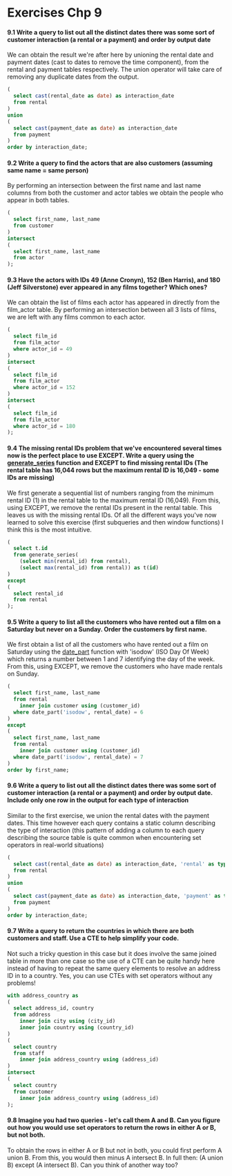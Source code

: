 # Exercises Chp 9

#### 9.1 Write a query to list out all the distinct dates there was some sort of customer interaction (a rental or a payment) and order by output date

We can obtain the result we're after here by unioning the rental date and payment dates (cast to dates to remove the time component), from the rental and payment tables respectively. The union operator will take care of removing any duplicate dates from the output. 

```sql
(
  select cast(rental_date as date) as interaction_date
  from rental
)
union
(
  select cast(payment_date as date) as interaction_date
  from payment
)
order by interaction_date;
```

#### 9.2 Write a query to find the actors that are also customers (assuming same name = same person)

By performing an intersection between the first name and last name columns from both the customer and actor tables we obtain the people who appear in both tables. 

```sql
(
  select first_name, last_name
  from customer
)
intersect
(
  select first_name, last_name
  from actor
);
```

#### 9.3 Have the actors with IDs 49 (Anne Cronyn), 152 (Ben Harris), and 180 (Jeff Silverstone) ever appeared in any films together? Which ones?

We can obtain the list of films each actor has appeared in directly from the film_actor table. By performing an intersection between all 3 lists of films, we are left with any films common to each actor. 

```sql
(
  select film_id
  from film_actor
  where actor_id = 49
)
intersect
(
  select film_id
  from film_actor
  where actor_id = 152
)
intersect
(
  select film_id
  from film_actor
  where actor_id = 180
);
```

#### 9.4 The missing rental IDs problem that we've encountered several times now is the perfect place to use EXCEPT. Write a query using the [generate_series](https://www.postgresql.org/docs/current/functions-srf.html) function and EXCEPT to find missing rental IDs (The rental table has 16,044 rows but the maximum rental ID is 16,049 - some IDs are missing)

We first generate a sequential list of numbers ranging from the minimum rental ID (1) in the rental table to the maximum rental ID (16,049). From this, using EXCEPT, we remove the rental IDs present in the rental table. This leaves us with the missing rental IDs. Of all the different ways you've now learned to solve this exercise (first subqueries and then window functions) I think this is the most intuitive. 

```sql
(
  select t.id
  from generate_series(
    (select min(rental_id) from rental),
    (select max(rental_id) from rental)) as t(id)
)
except
(
  select rental_id
  from rental
);
```

#### 9.5 Write a query to list all the customers who have rented out a film on a Saturday but never on a Sunday. Order the customers by first name.

We first obtain a list of all the customers who have rented out a film on Saturday using the [date_part](https://www.postgresql.org/docs/current/functions-datetime.html) function with 'isodow' (ISO Day Of Week) which returns a number between 1 and 7 identifying the day of the week. From this, using EXCEPT, we remove the customers who have made rentals on Sunday. 

```sql
(
  select first_name, last_name
  from rental
    inner join customer using (customer_id)
  where date_part('isodow', rental_date) = 6
)
except
(
  select first_name, last_name
  from rental
    inner join customer using (customer_id)
  where date_part('isodow', rental_date) = 7
)
order by first_name;
```

#### 9.6 Write a query to list out all the distinct dates there was some sort of customer interaction (a rental or a payment) and order by output date. Include only one row in the output for each type of interaction

Similar to the first exercise, we union the rental dates with the payment dates. This time however each query contains a static column describing the type of interaction (this pattern of adding a column to each query describing the source table is quite common when encountering set operators in real-world situations) 

```sql
(
  select cast(rental_date as date) as interaction_date, 'rental' as type
  from rental
)
union
(
  select cast(payment_date as date) as interaction_date, 'payment' as type
  from payment
)
order by interaction_date;
```

#### 9.7 Write a query to return the countries in which there are both customers and staff. Use a CTE to help simplify your code.

Not such a tricky question in this case but it does involve the same joined table in more than one case so the use of a CTE can be quite handy here instead of having to repeat the same query elements to resolve an address ID in to a country. Yes, you can use CTEs with set operators without any problems!

```sql
with address_country as
(
  select address_id, country
  from address
    inner join city using (city_id)
    inner join country using (country_id)
)
(
  select country
  from staff
    inner join address_country using (address_id)
)
intersect
(
  select country
  from customer
    inner join address_country using (address_id)
);
```

#### 9.8 Imagine you had two queries - let's call them A and B. Can you figure out how you would use set operators to return the rows in either A or B, but not both.

To obtain the rows in either A or B but not in both, you could first perform A union B. From this, you would then minus A intersect B. In full then: (A union B) except (A intersect B). Can you think of another way too?

